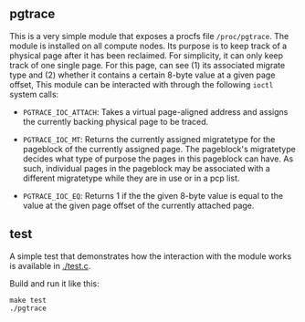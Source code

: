 ## pgtrace

This is a very simple module that exposes a procfs file `/proc/pgtrace`. The module is
installed on all compute nodes. Its purpose is to keep track of a physical page after it
has been reclaimed. For simplicity, it can only keep track of one single page. For this
page, can see (1) its associated migrate type and (2) whether it contains a certain 8-byte
value at a given page offset,  This module can be interacted with through the following
`ioctl` system calls:

- `PGTRACE_IOC_ATTACH`: Takes a virtual page-aligned address and assigns the currently
    backing physical page to be traced.

- `PGTRACE_IOC_MT`: Returns the currently assigned migratetype for the pageblock of the currently assigned page. The pageblock's migratetype decides what type of purpose the pages in this pageblock can have. As such, individual pages in the pageblock may be associated with a different migratetype while they are in use or in a pcp list.

- `PGTRACE_IOC_EQ`: Returns 1 if the the given 8-byte value is equal to the value at the given page offset of the currently attached page.

## test

A simple test that demonstrates how the interaction with the module works is available
in [./test.c](./test.c).

Build and run it like this:

```
make test
./pgtrace
```
